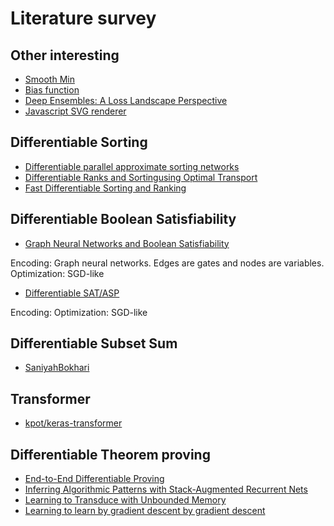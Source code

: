 # Literature survey

## Other interesting

* [Smooth Min](https://www.iquilezles.org/www/articles/smin/smin.htm)
* [Bias function](https://youtu.be/lctXaT9pxA0?t=454)
* [Deep Ensembles: A Loss Landscape Perspective](https://arxiv.org/abs/1912.02757)
* [Javascript SVG renderer](https://github.com/canvg/canvg)

## Differentiable Sorting

* [Differentiable parallel approximate sorting networks](https://github.com/johnhw/differentiable_sorting)
* [Differentiable Ranks and Sortingusing Optimal Transport](https://arxiv.org/pdf/1905.11885.pdf)
* [Fast Differentiable Sorting and Ranking](https://arxiv.org/pdf/2002.08871.pdf)

## Differentiable Boolean Satisfiability

* [Graph Neural Networks and Boolean Satisfiability](https://arxiv.org/pdf/1702.03592v1.pdf)

Encoding: Graph neural networks. Edges are gates and nodes are variables.
Optimization: SGD-like

* [Differentiable SAT/ASP](http://ceur-ws.org/Vol-2219/paper7.pdf)

Encoding:
Optimization: SGD-like

## Differentiable Subset Sum

* [SaniyahBokhari](https://github.com/SaniyahBokhari/SubsetSumProblem)

## Transformer

* [kpot/keras-transformer](https://github.com/kpot/keras-transformer)

## Differentiable Theorem proving

* [End-to-End Differentiable Proving](https://papers.nips.cc/paper/6969-end-to-end-differentiable-proving.pdf)
* [Inferring Algorithmic Patterns with Stack-Augmented Recurrent Nets](https://papers.nips.cc/paper/5857-inferring-algorithmic-patterns-with-stack-augmented-recurrent-nets.pdf)
* [Learning to Transduce with Unbounded Memory](http://papers.nips.cc/paper/5648-learning-to-transduce-with-unbounded-memory.pdf)
* [Learning to learn by gradient descent by gradient descent](http://papers.nips.cc/paper/6461-learning-to-learn-by-gradient-descent-by-gradient-descent.pdf)
